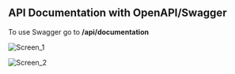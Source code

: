 ## API Documentation with OpenAPI/Swagger
To use Swagger go to <b>/api/documentation</b>

![Screen_1](https://github.com/Vartanchik/coll-app/assets/39963272/3d2bba1d-049d-4a9b-a7df-4af2695a00d8)

![Screen_2](https://github.com/Vartanchik/coll-app/assets/39963272/961f4496-70fb-46b9-b678-9c45cbcaefe0)
